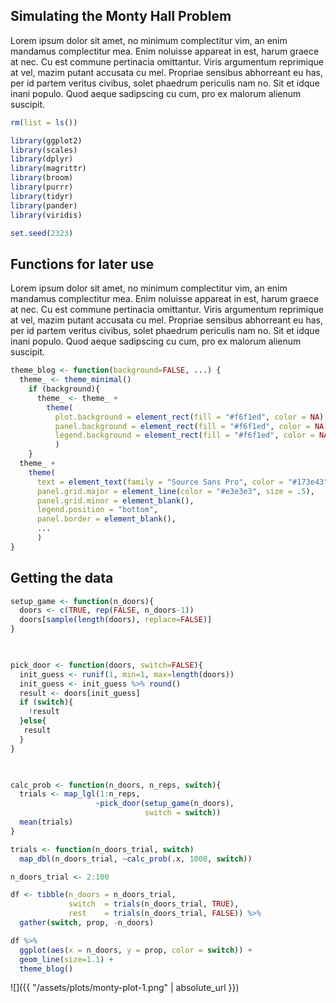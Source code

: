 Simulating the Monty Hall Problem
---------------------------------

Lorem ipsum dolor sit amet, no minimum complectitur vim, an enim mandamus complectitur mea. Enim noluisse appareat in est, harum graece at nec. Cu est commune pertinacia omittantur. Viris argumentum reprimique at vel, mazim putant accusata cu mel. Propriae sensibus abhorreant eu has, per id partem veritus civibus, solet phaedrum periculis nam no. Sit et idque inani populo. Quod aeque sadipscing cu cum, pro ex malorum alienum suscipit.

``` r
rm(list = ls())

library(ggplot2)
library(scales)
library(dplyr)
library(magrittr)
library(broom)
library(purrr)
library(tidyr)
library(pander)
library(viridis)

set.seed(2323)
```

Functions for later use
-----------------------

Lorem ipsum dolor sit amet, no minimum complectitur vim, an enim mandamus complectitur mea. Enim noluisse appareat in est, harum graece at nec. Cu est commune pertinacia omittantur. Viris argumentum reprimique at vel, mazim putant accusata cu mel. Propriae sensibus abhorreant eu has, per id partem veritus civibus, solet phaedrum periculis nam no. Sit et idque inani populo. Quod aeque sadipscing cu cum, pro ex malorum alienum suscipit.

``` r
theme_blog <- function(background=FALSE, ...) {
  theme_ <- theme_minimal()
    if (background){
      theme_ <- theme_ + 
        theme(
          plot.background = element_rect(fill = "#f6f1ed", color = NA), 
          panel.background = element_rect(fill = "#f6f1ed", color = NA),
          legend.background = element_rect(fill = "#f6f1ed", color = NA)
          )
    } 
  theme_ +
    theme(
      text = element_text(family = "Source Sans Pro", color = "#173e43", size=12),
      panel.grid.major = element_line(color = "#e3e3e3", size = .5),
      panel.grid.minor = element_blank(),
      legend.position = "bottom",
      panel.border = element_blank(),
      ...
      )
}
```

Getting the data
----------------

``` r
setup_game <- function(n_doors){
  doors <- c(TRUE, rep(FALSE, n_doors-1))
  doors[sample(length(doors), replace=FALSE)]
}

 

pick_door <- function(doors, switch=FALSE){
  init_guess <- runif(1, min=1, max=length(doors))
  init_guess <- init_guess %>% round()
  result <- doors[init_guess]
  if (switch){
    !result
  }else{
   result
  }
}

 

calc_prob <- function(n_doors, n_reps, switch){
  trials <- map_lgl(1:n_reps,
                   ~pick_door(setup_game(n_doors),
                              switch = switch))
  mean(trials)
}

trials <- function(n_doors_trial, switch)
  map_dbl(n_doors_trial, ~calc_prob(.x, 1000, switch))

n_doors_trial <- 2:100

df <- tibble(n_doors = n_doors_trial,
             switch  = trials(n_doors_trial, TRUE),
             rest    = trials(n_doors_trial, FALSE)) %>%
  gather(switch, prop, -n_doors)

df %>%
  ggplot(aes(x = n_doors, y = prop, color = switch)) +
  geom_line(size=1.1) +
  theme_blog()
```

![]({{ "/assets/plots/monty-plot-1.png" | absolute_url }})
